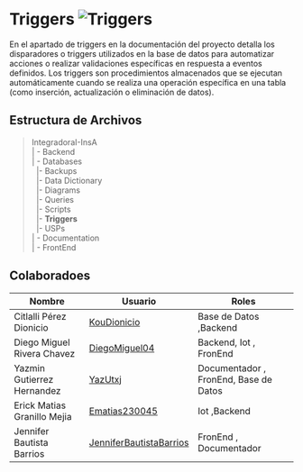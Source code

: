 # Triggers  ![Triggers](https://img.shields.io/badge/MongoDB-47A248?style=for-the-badge&logo=mongodb&logoColor=white)


 En el apartado de triggers en la documentación del proyecto detalla los disparadores o triggers utilizados en la base de datos para automatizar acciones o realizar validaciones específicas en respuesta a eventos definidos. Los triggers son procedimientos almacenados que se ejecutan automáticamente cuando se realiza una operación específica en una tabla (como inserción, actualización o eliminación de datos).



## Estructura de Archivos

>IntegradoraI-InsA<br>
>| - Backend <br>
>| - Databases<br>
>&nbsp;&nbsp;|- Backups<br>
>&nbsp;&nbsp;|- Data Dictionary<br>
>&nbsp;&nbsp;|- Diagrams<br>
>&nbsp;&nbsp;|- Queries<br>
>&nbsp;&nbsp;|- Scripts<br>
>&nbsp;&nbsp;|- **Triggers**<br>
>&nbsp;&nbsp;|- USPs<br>
>| - Documentation<br>
>| - FrontEnd


## Colaboradoes

| Nombre                        | Usuario             | Roles |
|-------------------------------|---------------------|--------|
|  Citlalli Pérez Dionicio |      [KouDionicio](https://github.com/KouDionicio)  |  Base de Datos ,Backend      |
|  Diego Miguel Rivera Chavez | [DiegoMiguel04](https://github.com/DiegoMiguel04)       |  Backend, Iot , FronEnd     |
|  Yazmin Gutierrez Hernandez | [YazUtxj](https://github.com/YazUtxj)            | Documentador , FronEnd,  Base de Datos   |
|  Erick Matias Granillo Mejia | [Ematias230045](https://github.com/Ematias230045)            | Iot ,Backend     |
|  Jennifer Bautista Barrios |[JenniferBautistaBarrios](https://github.com/JenniferBautistaBarrios)            | FronEnd , Documentador      |